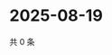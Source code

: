 # 2025-08-19

共 0 条

<!-- BEGIN ZHIHUQUESTIONS -->
<!-- 最后更新时间 Tue Aug 19 2025 19:09:49 GMT+0800 (China Standard Time) -->

<!-- END ZHIHUQUESTIONS -->
